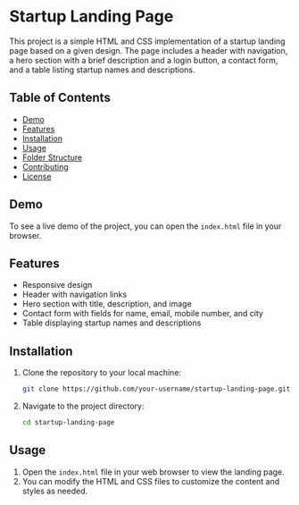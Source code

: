 # Startup Landing Page

This project is a simple HTML and CSS implementation of a startup landing page based on a given design. The page includes a header with navigation, a hero section with a brief description and a login button, a contact form, and a table listing startup names and descriptions.

## Table of Contents

- [Demo](#demo)
- [Features](#features)
- [Installation](#installation)
- [Usage](#usage)
- [Folder Structure](#folder-structure)
- [Contributing](#contributing)
- [License](#license)

## Demo

To see a live demo of the project, you can open the `index.html` file in your browser.

## Features

- Responsive design
- Header with navigation links
- Hero section with title, description, and image
- Contact form with fields for name, email, mobile number, and city
- Table displaying startup names and descriptions

## Installation

1. Clone the repository to your local machine:
    ```bash
    git clone https://github.com/your-username/startup-landing-page.git
    ```

2. Navigate to the project directory:
    ```bash
    cd startup-landing-page
    ```

## Usage

1. Open the `index.html` file in your web browser to view the landing page.
2. You can modify the HTML and CSS files to customize the content and styles as needed.
